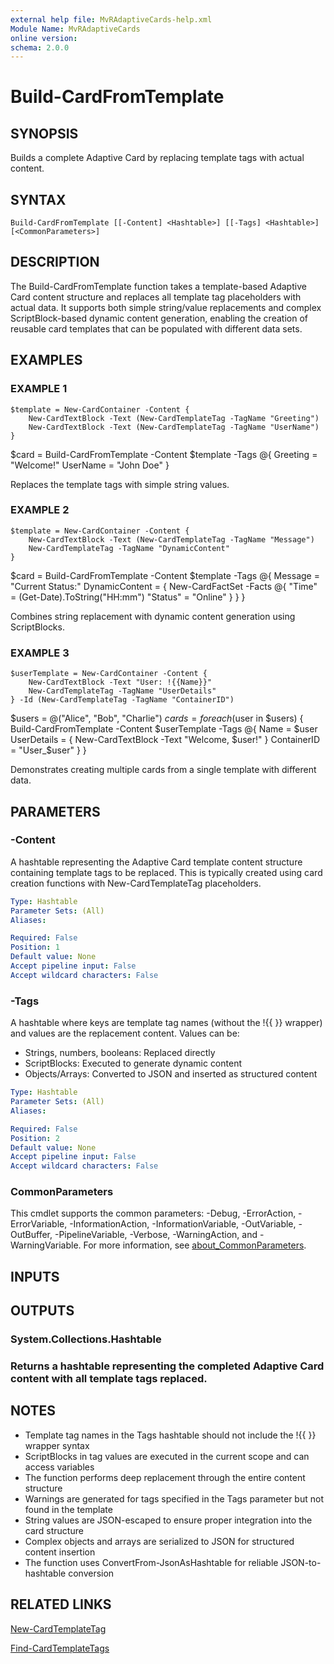 ```yaml
---
external help file: MvRAdaptiveCards-help.xml
Module Name: MvRAdaptiveCards
online version:
schema: 2.0.0
---
```


# Build-CardFromTemplate

## SYNOPSIS
Builds a complete Adaptive Card by replacing template tags with actual content.

## SYNTAX

```
Build-CardFromTemplate [[-Content] <Hashtable>] [[-Tags] <Hashtable>] [<CommonParameters>]
```

## DESCRIPTION
The Build-CardFromTemplate function takes a template-based Adaptive Card content structure
and replaces all template tag placeholders with actual data.
It supports both simple string/value
replacements and complex ScriptBlock-based dynamic content generation, enabling the creation
of reusable card templates that can be populated with different data sets.

## EXAMPLES

### EXAMPLE 1
```
$template = New-CardContainer -Content {
    New-CardTextBlock -Text (New-CardTemplateTag -TagName "Greeting")
    New-CardTextBlock -Text (New-CardTemplateTag -TagName "UserName")
}
```

$card = Build-CardFromTemplate -Content $template -Tags @{
    Greeting = "Welcome!"
    UserName = "John Doe"
}

Replaces the template tags with simple string values.

### EXAMPLE 2
```
$template = New-CardContainer -Content {
    New-CardTextBlock -Text (New-CardTemplateTag -TagName "Message")
    New-CardTemplateTag -TagName "DynamicContent"
}
```

$card = Build-CardFromTemplate -Content $template -Tags @{
    Message = "Current Status:"
    DynamicContent = {
        New-CardFactSet -Facts @{
            "Time" = (Get-Date).ToString("HH:mm")
            "Status" = "Online"
        }
    }
}

Combines string replacement with dynamic content generation using ScriptBlocks.

### EXAMPLE 3
```
$userTemplate = New-CardContainer -Content {
    New-CardTextBlock -Text "User: !{{Name}}"
    New-CardTemplateTag -TagName "UserDetails"
} -Id (New-CardTemplateTag -TagName "ContainerID")
```

$users = @("Alice", "Bob", "Charlie")
$cards = foreach ($user in $users) {
    Build-CardFromTemplate -Content $userTemplate -Tags @{
        Name = $user
        UserDetails = { New-CardTextBlock -Text "Welcome, $user!" }
        ContainerID = "User_$user"
    }
}

Demonstrates creating multiple cards from a single template with different data.

## PARAMETERS

### -Content
A hashtable representing the Adaptive Card template content structure containing template tags
to be replaced.
This is typically created using card creation functions with New-CardTemplateTag placeholders.

```yaml
Type: Hashtable
Parameter Sets: (All)
Aliases:

Required: False
Position: 1
Default value: None
Accept pipeline input: False
Accept wildcard characters: False
```

### -Tags
A hashtable where keys are template tag names (without the !{{ }} wrapper) and values are
the replacement content.
Values can be:
- Strings, numbers, booleans: Replaced directly
- ScriptBlocks: Executed to generate dynamic content
- Objects/Arrays: Converted to JSON and inserted as structured content

```yaml
Type: Hashtable
Parameter Sets: (All)
Aliases:

Required: False
Position: 2
Default value: None
Accept pipeline input: False
Accept wildcard characters: False
```

### CommonParameters
This cmdlet supports the common parameters: -Debug, -ErrorAction, -ErrorVariable, -InformationAction, -InformationVariable, -OutVariable, -OutBuffer, -PipelineVariable, -Verbose, -WarningAction, and -WarningVariable. For more information, see [about_CommonParameters](http://go.microsoft.com/fwlink/?LinkID=113216).

## INPUTS

## OUTPUTS

### System.Collections.Hashtable
### Returns a hashtable representing the completed Adaptive Card content with all template tags replaced.
## NOTES
- Template tag names in the Tags hashtable should not include the !{{ }} wrapper syntax
- ScriptBlocks in tag values are executed in the current scope and can access variables
- The function performs deep replacement through the entire content structure
- Warnings are generated for tags specified in the Tags parameter but not found in the template
- String values are JSON-escaped to ensure proper integration into the card structure
- Complex objects and arrays are serialized to JSON for structured content insertion
- The function uses ConvertFrom-JsonAsHashtable for reliable JSON-to-hashtable conversion

## RELATED LINKS

[New-CardTemplateTag]()

[Find-CardTemplateTags]()

